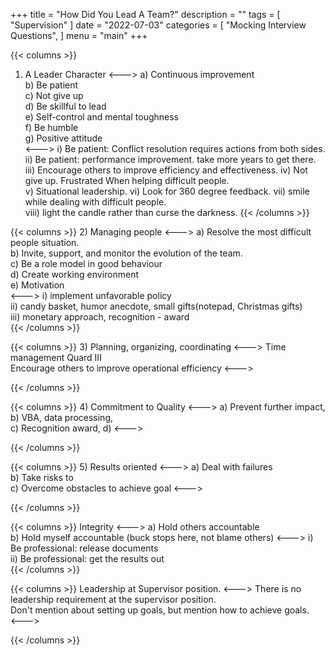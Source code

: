 +++
title = "How Did You Lead A Team?"
description = ""
tags = [
    "Supervision"
]
date = "2022-07-03"
categories = [
    "Mocking Interview Questions",
]
menu = "main"
+++

{{< columns >}} <!-- begin columns block -->
1) A Leader Character
<---> <!-- magic separator, between columns -->
a) Continuous improvement  
b) Be patient  
c) Not give up  
d) Be skillful to lead  
e) Self-control and mental toughness  
f) Be humble  
g) Positive attitude  
<---> <!-- magic separator, between columns -->
i) Be patient: Conflict resolution requires actions from both sides.  
ii) Be patient: performance improvement. take more years to get there.  
iii) Encourage others to improve efficiency and effectiveness.
iv) Not give up. Frustrated When helping difficult people.  
v) Situational leadership.
vi) Look for 360 degree feedback.
vii) smile while dealing with difficult people.  
viii) light the candle rather than curse the darkness.
{{< /columns >}}

{{< columns >}} <!-- begin columns block -->
2) Managing people
<---> <!-- magic separator, between columns -->
a) Resolve the most difficult people situation.  
b) Invite, support, and monitor the evolution of the team.  
c) Be a role model in good behaviour    
d) Create working environment  
e) Motivation  
<---> <!-- magic separator, between columns -->
i) implement unfavorable policy  
ii) candy basket, humor anecdote, small gifts(notepad, Christmas gifts)  
iii) monetary approach, recognition - award  
{{< /columns >}}

{{< columns >}} <!-- begin columns block -->
3) Planning, organizing, coordinating
<---> <!-- magic separator, between columns -->
Time management Quard III  
Encourage others to improve operational efficiency
<---> <!-- magic separator, between columns -->

{{< /columns >}}

{{< columns >}} <!-- begin columns block -->
4) Commitment to Quality
<---> <!-- magic separator, between columns -->
a) Prevent further impact,   
b) VBA, data processing,  
c) Recognition award,
d) 
<---> <!-- magic separator, between columns -->

{{< /columns >}}

{{< columns >}} <!-- begin columns block -->
5) Results oriented
<---> <!-- magic separator, between columns -->
a) Deal with failures  
b) Take risks to    
c) Overcome obstacles to achieve goal 
<---> <!-- magic separator, between columns -->

{{< /columns >}}

{{< columns >}} <!-- begin columns block -->
Integrity
<---> <!-- magic separator, between columns -->
a) Hold others accountable  
b) Hold myself accountable (buck stops here, not blame others)
<---> <!-- magic separator, between columns -->
i) Be professional: release documents  
ii) Be professional: get the results out  
{{< /columns >}}


{{< columns >}} <!-- begin columns block -->
Leadership at Supervisor position.
<---> <!-- magic separator, between columns -->
There is no leadership requirement at the supervisor position.  
Don't mention about setting up goals, but mention how to achieve goals.  
<---> <!-- magic separator, between columns -->

{{< /columns >}}
